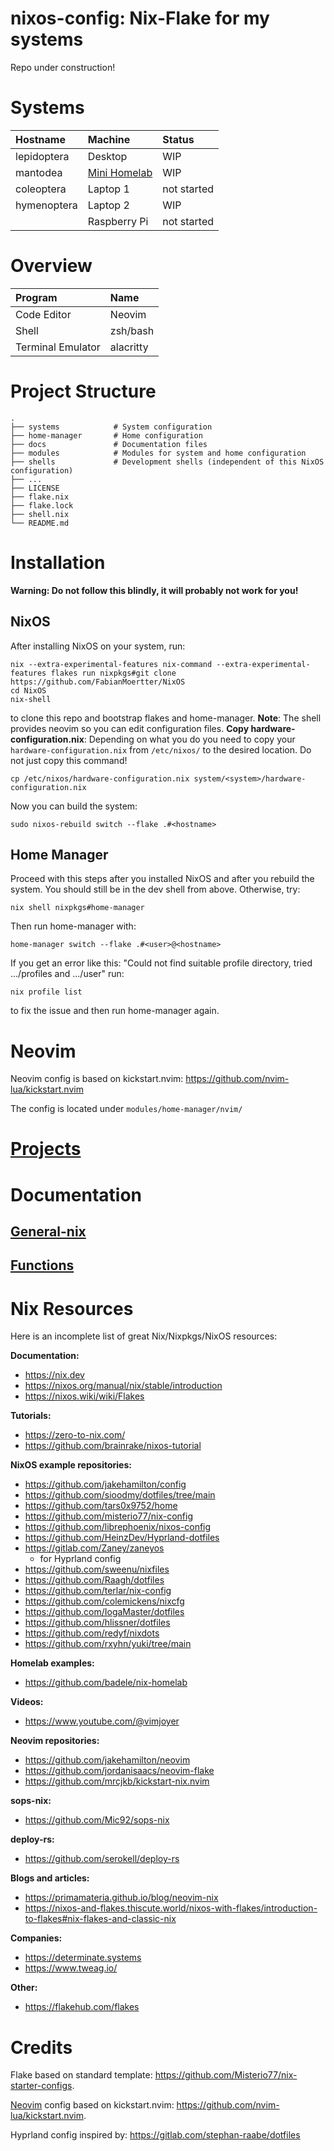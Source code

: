# nixos-config: Nix-Flake for my systems

Repo under construction!

# Systems

| Hostname | Machine | Status
| :--- | :--- | :---
| lepidoptera | Desktop          | WIP
| mantodea    | [Mini Homelab](<./docs/home-server.md>)     | WIP
| coleoptera  | Laptop 1	 | not started
| hymenoptera | Laptop 2         | WIP
|             | Raspberry Pi     | not started

# Overview
| Program           | Name      |
| :---              | :---      |
| Code Editor       | Neovim    |
| Shell             | zsh/bash  |
| Terminal Emulator | alacritty |

# Project Structure
    .
    ├── systems            # System configuration
    ├── home-manager       # Home configuration
    ├── docs               # Documentation files
    ├── modules            # Modules for system and home configuration
    ├── shells             # Development shells (independent of this NixOS configuration)
    ├── ...
    ├── LICENSE
    ├── flake.nix
    ├── flake.lock
    ├── shell.nix
    └── README.md

# Installation
**Warning: Do not follow this blindly, it will probably not work for you!**

## NixOS

After installing NixOS on your system, run:
```
nix --extra-experimental-features nix-command --extra-experimental-features flakes run nixpkgs#git clone https://github.com/FabianMoertter/NixOS
cd NixOS
nix-shell
```
to clone this repo and bootstrap flakes and home-manager. **Note**: The shell provides neovim so you can
edit configuration files.
**Copy hardware-configuration.nix**: Depending on what you do you need to copy your `hardware-configuration.nix`
from `/etc/nixos/` to the desired location. Do not just copy this command!
```
cp /etc/nixos/hardware-configuration.nix system/<system>/hardware-configuration.nix
```
Now you can build the system:
```
sudo nixos-rebuild switch --flake .#<hostname>
```

## Home Manager
Proceed with this steps after you installed NixOS and after you rebuild the system. You should
still be in the dev shell from above. Otherwise, try:
```
nix shell nixpkgs#home-manager
```
Then run home-manager with:
```
home-manager switch --flake .#<user>@<hostname>
```
If you get an error like this:
"Could not find suitable profile directory, tried .../profiles and .../user"
run:
```
nix profile list
```
to fix the issue and then run home-manager again.

# Neovim

Neovim config is based on kickstart.nvim: https://github.com/nvim-lua/kickstart.nvim

The config is located under `modules/home-manager/nvim/`

# [Projects](<./docs/projects.md>)

# Documentation

## [General-nix](<./docs/general_nix.md#Nix Commands>)
## [Functions](./docs/general_nix.md#Functions)

# Nix Resources

Here is an incomplete list of great Nix/Nixpkgs/NixOS resources:

**Documentation:**
* https://nix.dev
* https://nixos.org/manual/nix/stable/introduction
* https://nixos.wiki/wiki/Flakes

**Tutorials:**
* https://zero-to-nix.com/
* https://github.com/brainrake/nixos-tutorial

**NixOS example repositories:**
* https://github.com/jakehamilton/config
* https://github.com/sioodmy/dotfiles/tree/main
* https://github.com/tars0x9752/home
* https://github.com/misterio77/nix-config
* https://github.com/librephoenix/nixos-config
* https://github.com/HeinzDev/Hyprland-dotfiles 
* https://gitlab.com/Zaney/zaneyos
  * for Hyprland config
* https://github.com/sweenu/nixfiles
* https://github.com/Raagh/dotfiles
* https://github.com/terlar/nix-config
* https://github.com/colemickens/nixcfg
* https://github.com/IogaMaster/dotfiles
* https://github.com/hlissner/dotfiles
* https://github.com/redyf/nixdots
* https://github.com/rxyhn/yuki/tree/main

**Homelab examples:**
* https://github.com/badele/nix-homelab

**Videos:**
* https://www.youtube.com/@vimjoyer

**Neovim repositories:**
* https://github.com/jakehamilton/neovim
* https://github.com/jordanisaacs/neovim-flake
* https://github.com/mrcjkb/kickstart-nix.nvim

**sops-nix:**
* https://github.com/Mic92/sops-nix

**deploy-rs:**
* https://github.com/serokell/deploy-rs

**Blogs and articles:**
* https://primamateria.github.io/blog/neovim-nix
* https://nixos-and-flakes.thiscute.world/nixos-with-flakes/introduction-to-flakes#nix-flakes-and-classic-nix

**Companies:**
* https://determinate.systems 
* https://www.tweag.io/

**Other:**
* https://flakehub.com/flakes

# Credits

Flake based on standard template: https://github.com/Misterio77/nix-starter-configs.

[Neovim](Neovim) config based on kickstart.nvim: https://github.com/nvim-lua/kickstart.nvim.

Hyprland config inspired by: https://gitlab.com/stephan-raabe/dotfiles

